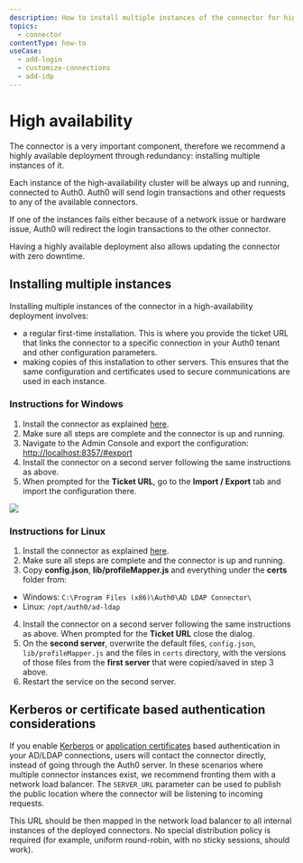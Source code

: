 ```yaml
---
description: How to install multiple instances of the connector for higher availability.
topics:
  - connector
contentType: how-to
useCase:
  - add-login
  - customize-connections
  - add-idp
---
```


# High availability

The connector is a very important component, therefore we recommend a highly available deployment through redundancy: installing multiple instances of it.

Each instance of the high-availability cluster will be always up and running, connected to Auth0. Auth0 will send login transactions and other requests to any of the available connectors.

If one of the instances fails either because of a network issue or hardware issue, Auth0 will redirect the login transactions to the other connector.

Having a highly available deployment also allows updating the connector with zero downtime.

## Installing multiple instances

Installing multiple instances of the connector in a high-availability deployment involves:

- a regular first-time installation. This is where you provide the ticket URL that links the connector to a specific connection in your Auth0 tenant and other configuration parameters.
- making copies of this installation to other servers. This ensures that the same configuration and certificates used to secure communications are used in each instance.

### Instructions for Windows

1. Install the connector as explained [here](/connector/install).
2. Make sure all steps are complete and the connector is up and running.
3. Navigate to the Admin Console and export the configuration: [http://localhost:8357/#export](http://localhost:8357/#export)
4. Install the connector on a second server following the same instructions as above.
5. When prompted for the __Ticket URL__, go to the __Import / Export__ tab and import the configuration there.

![](/media/articles/connector/high-availability/connector-high-avail-console.png)

### Instructions for Linux

1. Install the connector as explained [here](/connector/install).
2. Make sure all steps are complete and the connector is up and running.
3. Copy **config.json**, **lib/profileMapper.js** and everything under the **certs** folder from:
  -  Windows: `C:\Program Files (x86)\Auth0\AD LDAP Connector\`
  -  Linux: `/opt/auth0/ad-ldap`

4. Install the connector on a second server following the same instructions as above. When prompted for the __Ticket URL__ close the dialog.
5. On the **second server**, overwrite the default files, `config.json`, `lib/profileMapper.js` and the files in `certs` directory, with the versions of those files from the **first server** that were copied/saved in step 3 above.
6. Restart the service on the second server.

## Kerberos or certificate based authentication considerations

If you enable [Kerberos](/connector/kerberos) or [application certificates](/connector/application-certificates) based authentication in your AD/LDAP connections, users will contact the connector directly, instead of going through the Auth0 server. In these scenarios where multiple connector instances exist, we recommend fronting them with a network load balancer. The `SERVER_URL` parameter can be used to publish the public location where the connector will be listening to incoming requests. 

This URL should be then mapped in the network load balancer to all internal instances of the deployed connectors. No special distribution policy is required (for example, uniform round-robin, with no sticky sessions, should work).

